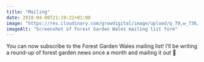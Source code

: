 ```yaml
---
title: "Mailing"
date: 2018-04-08T21:19:22+01:00
image: "https://res.cloudinary.com/growdigital/image/upload/q_70,w_736/v1544109034/mailing-list-26454136537.png"
imageAlt: "Screenshot of Forest Garden Wales mailing list form"
---
```


You can now subscribe to the Forest Garden Wales mailing list! I’ll be writing a round-up of forest garden news once a month and mailing it out 🙂
